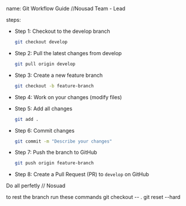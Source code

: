 name: Git Workflow Guide //Nousad Team - Lead

steps:
  - Step 1: Checkout to the develop branch  
    ```sh
    git checkout develop
    ```

  - Step 2: Pull the latest changes from develop  
    ```sh
    git pull origin develop
    ```

  - Step 3: Create a new feature branch  
    ```sh
    git checkout -b feature-branch
    ```

  - Step 4: Work on your changes (modify files)

  - Step 5: Add all changes  
    ```sh
    git add .
    ```

  - Step 6: Commit changes  
    ```sh
    git commit -m "Describe your changes"
    ```

  - Step 7: Push the branch to GitHub  
    ```sh
    git push origin feature-branch
    ```

  - Step 8: Create a Pull Request (PR) to `develop` on GitHub  


Do all perfetly // Nosuad

to rest the branch run these commands
git checkout -- .
git reset --hard